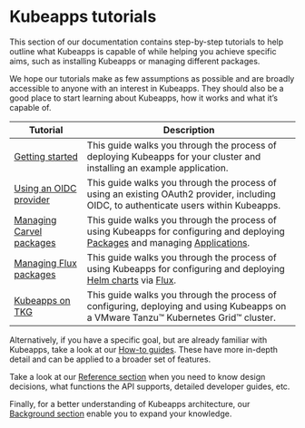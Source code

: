 # Kubeapps tutorials

This section of our documentation contains step-by-step tutorials to help outline what Kubeapps is capable of while helping you achieve specific aims, such as installing Kubeapps or managing different packages.

We hope our tutorials make as few assumptions as possible and are broadly accessible to anyone with an interest in Kubeapps. They should also be a good place to start learning about Kubeapps, how it works and what it’s capable of.

| Tutorial                                                  | Description                                                                                                                                                                                                                                    |
| --------------------------------------------------------- | ---------------------------------------------------------------------------------------------------------------------------------------------------------------------------------------------------------------------------------------------- |
| [Getting started](./getting-started.md)                   | This guide walks you through the process of deploying Kubeapps for your cluster and installing an example application.                                                                                                                         |
| [Using an OIDC provider](./using-an-OIDC-provider.md)     | This guide walks you through the process of using an existing OAuth2 provider, including OIDC, to authenticate users within Kubeapps.                                                                                                          |
| [Managing Carvel packages](./managing-carvel-packages.md) | This guide walks you through the process of using Kubeapps for configuring and deploying [Packages](https://carvel.dev/kapp-controller/docs/latest/packaging/#package) and managing [Applications](https://carvel.dev/kapp/docs/latest/apps/). |
| [Managing Flux packages](./managing-flux-packages.md)     | This guide walks you through the process of using Kubeapps for configuring and deploying [Helm charts](https://helm.sh/) via [Flux](https://fluxcd.io/).                                                                                       |
| [Kubeapps on TKG](./kubeapps-on-tkg/README.md)            | This guide walks you through the process of configuring, deploying and using Kubeapps on a VMware Tanzu™ Kubernetes Grid™ cluster.                                                                                                             |

Alternatively, if you have a specific goal, but are already familiar with Kubeapps, take a look at our [How-to guides](../howto/README.md). These have more in-depth detail and can be applied to a broader set of features.

Take a look at our [Reference section](../reference/README.md) when you need to know design decisions, what functions the API supports, detailed developer guides, etc.

Finally, for a better understanding of Kubeapps architecture, our [Background section](../background/README.md) enable you to expand your knowledge.
